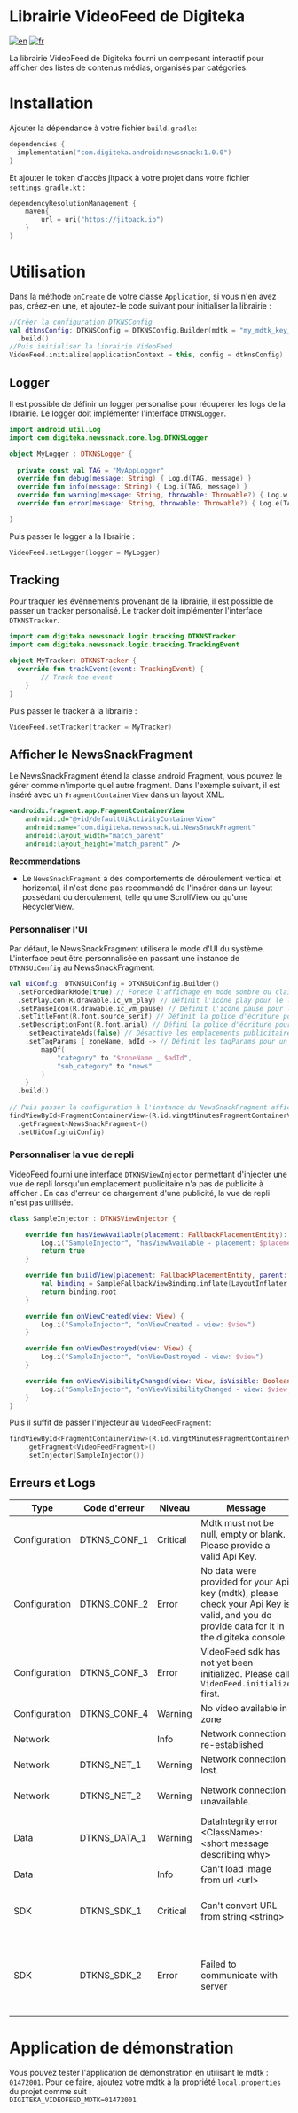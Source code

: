 # Librairie VideoFeed de Digiteka

[![en](https://img.shields.io/badge/lang-en-red.svg)](ReadMe.md)
[![fr](https://img.shields.io/badge/lang-fr-blue.svg)](ReadMe.fr.md)

La librairie VideoFeed de Digiteka fourni un composant interactif pour afficher des listes de contenus médias, organisés par catégories.

# Installation

Ajouter la dépendance à votre fichier `build.gradle`:

``` kotlin    
dependencies {    
  implementation("com.digiteka.android:newssnack:1.0.0")
}   
```

Et ajouter le token d'accès jitpack à votre projet dans votre fichier `settings.gradle.kt` :

``` kotlin
dependencyResolutionManagement {
    maven{
        url = uri("https://jitpack.io")
    }
}
```

# Utilisation

Dans la méthode `onCreate` de votre classe `Application`, si vous n'en avez pas, créez-en une, et ajoutez-le code suivant pour initialiser la librairie :

``` kotlin  
//Créer la configuration DTKNSConfig 
val dtknsConfig: DTKNSConfig = DTKNSConfig.Builder(mdtk = "my_mdtk_key_here")    
  .build() 
//Puis initialiser la librairie VideoFeed 
VideoFeed.initialize(applicationContext = this, config = dtknsConfig)   
```

## Logger

Il est possible de définir un logger personalisé pour récupérer les logs de la librairie. Le logger doit implémenter l'interface `DTKNSLogger`.

``` kotlin  
import android.util.Log 
import com.digiteka.newssnack.core.log.DTKNSLogger    

object MyLogger : DTKNSLogger {    
    
  private const val TAG = "MyAppLogger" 
  override fun debug(message: String) { Log.d(TAG, message) }      
  override fun info(message: String) { Log.i(TAG, message) }    
  override fun warning(message: String, throwable: Throwable?) { Log.w(TAG, message, throwable) }    
  override fun error(message: String, throwable: Throwable?) { Log.e(TAG, message, throwable) }

}   
```   

Puis passer le logger à la librairie :

``` kotlin  
VideoFeed.setLogger(logger = MyLogger)   
```   

## Tracking

Pour traquer les évènnements provenant de la librairie, il est possible de passer un tracker personalisé. Le tracker doit implémenter l'interface `DTKNSTracker`.

``` kotlin
import com.digiteka.newssnack.logic.tracking.DTKNSTracker
import com.digiteka.newssnack.logic.tracking.TrackingEvent

object MyTracker: DTKNSTracker {
  override fun trackEvent(event: TrackingEvent) {
        // Track the event
    }
}
```   

Puis passer le tracker à la librairie :

``` kotlin
VideoFeed.setTracker(tracker = MyTracker)
```

## Afficher le NewsSnackFragment

Le NewsSnackFragment étend la classe android Fragment, vous pouvez le gérer comme n'importe quel autre fragment.
Dans l'exemple suivant, il est inséré avec un `FragmentContainerView` dans un layout XML.

``` xml
<androidx.fragment.app.FragmentContainerView
    android:id="@+id/defaultUiActivityContainerView"
    android:name="com.digiteka.newssnack.ui.NewsSnackFragment"
    android:layout_width="match_parent"
    android:layout_height="match_parent" />   
```

**Recommendations**

- Le `NewsSnackFragment` a des comportements de déroulement vertical et horizontal, il n'est donc pas recommandé de l'insérer dans un layout possédant du déroulement, telle qu'une ScrollView ou qu'une
  RecyclerView.

### Personnaliser l'UI

Par défaut, le NewsSnackFragment utilisera le mode d'UI du système.
L'interface peut être personnalisée en passant une instance de `DTKNSUiConfig` au NewsSnackFragment.

``` kotlin    
val uiConfig: DTKNSUiConfig = DTKNSUiConfig.Builder()    
  .setForcedDarkMode(true) // Forece l'affichage en mode sombre ou clair. Par défaut, la librairie utilisera le mode d'UI du système.
  .setPlayIcon(R.drawable.ic_vm_play) // Définit l'icône play pour le lecteur video. 
  .setPauseIcon(R.drawable.ic_vm_pause) // Définit l'icône pause pour le lecteur video.
  .setTitleFont(R.font.source_serif) // Définit la police d'écriture pour le titre du panneau d'information.
  .setDescriptionFont(R.font.arial) // Défini la police d'écriture pour la description du panneau d'information et les puces de catégories.
  	.setDeactivateAds(false) // Désactive les emplacements publicitaires (les vues de repli sont également désactivées).
	.setTagParams { zoneName, adId -> // Définit les tagParams pour un zoneName et adId donné.
        mapOf(
            "category" to "$zoneName _ $adId",
            "sub_category" to "news"
        )
    }
  .build()   
 
// Puis passer la configuration à l'instance du NewsSnackFragment affichée
findViewById<FragmentContainerView>(R.id.vingtMinutesFragmentContainerView)    
  .getFragment<NewsSnackFragment>()
  .setUiConfig(uiConfig)   
```   

### Personnaliser la vue de repli

VideoFeed fourni une interface `DTKNSViewInjector` permettant d'injecter une vue de repli lorsqu'un emplacement publicitaire n'a pas de publicité à afficher .
En cas d'erreur de chargement d'une publicité, la vue de repli n'est pas utilisée.

``` kotlin
class SampleInjector : DTKNSViewInjector {

	override fun hasViewAvailable(placement: FallbackPlacementEntity): Boolean {
		Log.i("SampleInjector", "hasViewAvailable - placement: $placement")
		return true
	}

	override fun buildView(placement: FallbackPlacementEntity, parent: ViewGroup): View? {
		val binding = SampleFallbackViewBinding.inflate(LayoutInflater.from(parent.context))
		return binding.root
	}

	override fun onViewCreated(view: View) {
		Log.i("SampleInjector", "onViewCreated - view: $view")
	}

	override fun onViewDestroyed(view: View) {
		Log.i("SampleInjector", "onViewDestroyed - view: $view")
	}

	override fun onViewVisibilityChanged(view: View, isVisible: Boolean) {
		Log.i("SampleInjector", "onViewVisibilityChanged - view: $view, isVisible: $isVisible")
	}
}

```

Puis il suffit de passer l'injecteur au `VideoFeedFragment`:

``` kotlin
findViewById<FragmentContainerView>(R.id.vingtMinutesFragmentContainerView)
	.getFragment<VideoFeedFragment>()
	.setInjector(SampleInjector())

```

## Erreurs et Logs

| Type          | Code d'erreur | Niveau   | Message                                                                                                                                    | Cause                                                                                                                                             |
|---------------|---------------|----------|--------------------------------------------------------------------------------------------------------------------------------------------|---------------------------------------------------------------------------------------------------------------------------------------------------|
| Configuration | DTKNS_CONF_1  | Critical | Mdtk must not be null, empty or blank. Please provide a valid Api Key.                                                                     | mdtk nul ou vide                                                                                                                                  |  
| Configuration | DTKNS_CONF_2  | Error    | No data were provided for your Api key (mdtk), please check your Api Key is valid, and you do provide data for it in the digiteka console. | Le tableau data est vide ou aucune zone ne contient de vidéo                                                                                      |  
| Configuration | DTKNS_CONF_3  | Error    | VideoFeed sdk has not yet been initialized. Please call `VideoFeed.initialize` first.                                                      | NewSnack.shared.initialize ou VideoFeed.initialize n'ont pas encore été appelé                                                                    |  
| Configuration | DTKNS_CONF_4  | Warning  | No video available in zone                                                                                                                 | Aucune vidéo disponible dans la zone                                                                                                              |  
| Network       |               | Info     | Network connection re-established                                                                                                          | La connexion au réseau a été \(r\)établie                                                                                                         |  
| Network       | DTKNS_NET_1   | Warning  | Network connection lost.                                                                                                                   | La connexion au réseau a été perdue                                                                                                               |  
| Network       | DTKNS_NET_2   | Warning  | Network connection unavailable.                                                                                                            | La connexion au réseau est indisponible lors d'une requête réseau                                                                                 |  
| Data          | DTKNS_DATA_1  | Warning  | DataIntegrity error \<ClassName>: \<short message describing why>                                                                          | L'une des données requises du modèle envoyé par le serveur est invalide.                                                                          |  
| Data          |               | Info     | Can't load image from url \<url>                                                                                                           | L'image placeholder n'a pas pu être chargée                                                                                                       |
| SDK           | DTKNS_SDK_1   | Critical | Can't convert URL from string \<string>                                                                                                    | La conversion de l'url string en URL remonte une erreur. Veuillez contacter le support si cela arrive                                             |
| SDK           | DTKNS_SDK_2   | Error    | Failed to communicate with server                                                                                                          | La réponse du serveur était invalide, ou la connexion au serveur à échouée (p.e. timeout). Veuillez contacter le support si le problème persiste. |

# Application de démonstration

Vous pouvez tester l'application de démonstration en utilisant le mdtk : `01472001`.
Pour ce faire, ajoutez votre mdtk à la propriété `local.properties` du projet comme suit :    
```DIGITEKA_VIDEOFEED_MDTK=01472001```
